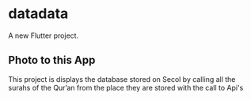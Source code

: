 # datadata

A new Flutter project.

## Photo to this App

This project is displays the database stored on Secol by calling all the surahs of the Qur’an from the place they are stored with the call to Api's

